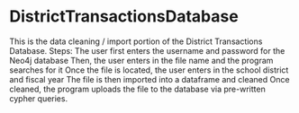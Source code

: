 # DistrictTransactionsDatabase
This is the data cleaning / import portion of the District Transactions Database.
Steps:
The user first enters the username and password for the Neo4j database
Then, the user enters in the file name and the program searches for it
Once the file is located, the user enters in the school district and fiscal year
The file is then imported into a dataframe and cleaned
Once cleaned, the program uploads the file to the database via pre-written cypher queries.
